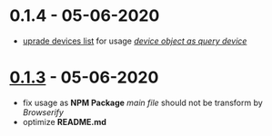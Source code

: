# 0.1.4 - 05-06-2020

- [uprade devices list](https://github.com/Orivoir/query-device/commit/c6be0d57c122388a14f61cadc994eeb2fcb51fec) for usage *[device object as query device](https://www.npmjs.com/package/query-device#device-object-as-query-device)*

# [0.1.3](https://github.com/Orivoir/query-device/releases/tag/0.1.3) - 05-06-2020

- fix usage as **NPM Package** *main file* should not be transform by *Browserify*
- optimize **README.md**
